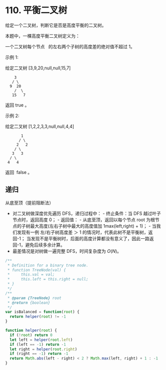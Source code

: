 # 110. 平衡二叉树

给定一个二叉树，判断它是否是高度平衡的二叉树。

本题中，一棵高度平衡二叉树定义为：

一个二叉树每个节点   的左右两个子树的高度差的绝对值不超过 1。

示例 1:

给定二叉树 [3,9,20,null,null,15,7]

```
    3
   / \
  9  20
    /  \
   15   7
```

返回 true 。

示例 2:

给定二叉树 [1,2,2,3,3,null,null,4,4]

```
       1
      / \
     2   2
    / \
   3   3
  / \
 4   4
```

返回  false 。

## 递归

从底至顶（提前阻断法）

- 对二叉树做深度优先遍历 DFS，递归过程中： - 终止条件：当 DFS 越过叶子节点时，返回高度 0； - 返回值： - 从底至顶，返回以每个节点 root 为根节点的子树最大高度(左右子树中最大的高度值加 1max(left,right) + 1)； - 当我们发现有一例 左/右子树高度差 ＞ 1 的情况时，代表此树不是平衡树，返回-1；
  当发现不是平衡树时，后面的高度计算都没有意义了，因此一路返回-1，避免后续多余计算。
- 最差情况是对树做一遍完整 DFS，时间复杂度为 $O(N)$。

```js
/**
 * Definition for a binary tree node.
 * function TreeNode(val) {
 *     this.val = val;
 *     this.left = this.right = null;
 * }
 */
/**
 * @param {TreeNode} root
 * @return {boolean}
 */
var isBalanced = function(root) {
  return helper(root) != -1
}

function helper(root) {
  if (!root) return 0
  let left = helper(root.left)
  if (left == -1) return -1
  let right = helper(root.right)
  if (right == -1) return -1
  return Math.abs(left - right) < 2 ? Math.max(left, right) + 1 : -1
}
```
